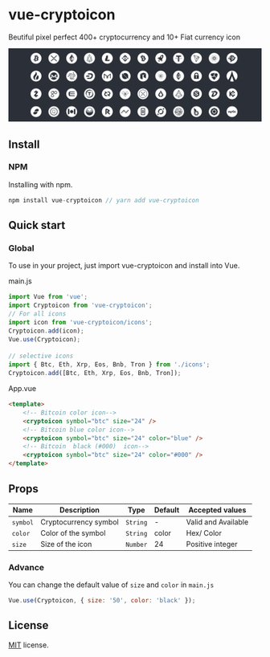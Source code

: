 <!--[![npm](https://img.shields.io/npm/v/vue-jazzicon.svg)](https://www.npmjs.com/package/vue-jazzicon)    [![travis](https://img.shields.io/travis/man15h/vue-jazzicon.svg)](https://www.npmjs.com/package/vue-jazzicon) [![npm](https://img.shields.io/npm/dw/vue-jazzicon.svg)](https://www.npmjs.com/package/vue-jazzicon) [![npm](https://img.shields.io/npm/l/vue-jazzicon.svg)](https://github.com/man15h/vue-jazzicon/blob/master/LICENSE)-->


# vue-cryptoicon

Beutiful pixel perfect 400+ cryptocurrency and 10+ Fiat currency icon



![Vue-Cryptoicon](public/cryptoicons.png)


<!-- ## [Demo](https://vue-jazzicon.netlify.com/) -->


## Install

### NPM

Installing with npm.

```js
npm install vue-cryptoicon // yarn add vue-cryptoicon
```

## Quick start

### Global

To use in your project, just import vue-cryptoicon and install into Vue.

main.js

```js
import Vue from 'vue';
import Cryptoicon from 'vue-cryptoicon';
// For all icons
import icon from 'vue-cryptoicon/icons';
Cryptoicon.add(icon);
Vue.use(Cryptoicon);

// selective icons 
import { Btc, Eth, Xrp, Eos, Bnb, Tron } from './icons';
Cryptoicon.add([Btc, Eth, Xrp, Eos, Bnb, Tron]);

```

App.vue

```html
<template>
    <!-- Bitcoin color icon-->
    <cryptoicon symbol="btc" size="24" />  
    <!-- Bitcoin blue color icon-->
    <cryptoicon symbol="btc" size="24" color="blue" />
    <!-- Bitcoin  black (#000)  icon-->
    <cryptoicon symbol="btc" size="24" color="#000" />
</template>
```

## Props

| Name          | Description          | Type         | Default        | Accepted values          |
| ------------- | -------------------- | ------------ | -------------- | ------------------------ |
| `symbol`      | Cryptocurrency symbol| `String`     | -              | Valid and Available      |
| `color`       | Color of the symbol  | `String`     | color          | Hex/ Color               |
| `size`        | Size of the icon     | `Number`     | 24             | Positive integer         |

### Advance

You can change the default value of `size` and `color` in `main.js`

```js
Vue.use(Cryptoicon, { size: '50', color: 'black' });
```


## License

[MIT](LICENSE) license.
